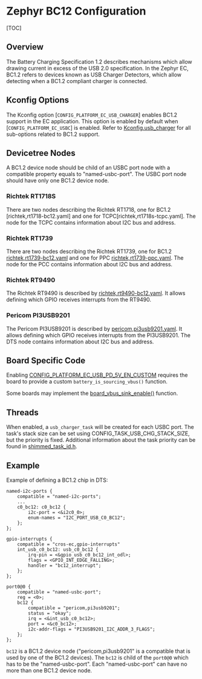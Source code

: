 # Zephyr BC12 Configuration

[TOC]

## Overview

The Battery Charging Specification 1.2 describes mechanisms which allow drawing
current in excess of the USB 2.0 specification. In the Zephyr EC, BC1.2 refers
to devices known as USB Charger Detectors, which allow detecting when a BC1.2
compliant charger is connected.

## Kconfig Options

The Kconfig option [`CONFIG_PLATFORM_EC_USB_CHARGER`] enables BC1.2 support in
the EC application. This option is enabled by default when
[`CONFIG_PLATFORM_EC_USBC`] is enabled. Refer to [Kconfig.usb_charger] for all
sub-options related to BC1.2 support.

## Devicetree Nodes

A BC1.2 device node should be child of an USBC port node with a compatible
property equals to "named-usbc-port". The USBC port node should have only one
BC1.2 device node.

### Richtek RT1718S

There are two nodes describing the Richtek RT1718, one for BC1.2
[richtek,rt1718-bc12.yaml] and one for TCPC[richtek,rt1718s-tcpc.yaml]. The node
for the TCPC contains information about I2C bus and address.

### Richtek RT1739

There are two nodes describing the Richtek RT1739, one for BC1.2
[richtek,rt1739-bc12.yaml] and one for PPC [richtek,rt1739-ppc.yaml]. The node
for the PCC contains information about I2C bus and address.

### Richtek RT9490

The Richtek RT9490 is described by [richtek,rt9490-bc12.yaml]. It allows
defining which GPIO receives interrupts from the RT9490.

### Pericom PI3USB9201

The Pericom PI3USB9201 is described by [pericom,pi3usb9201.yaml]. It allows
defining which GPIO receives interrupts from the PI3USB9201. The DTS node
contains information about I2C bus and address.

## Board Specific Code

Enabling [CONFIG_PLATFORM_EC_USB_PD_5V_EN_CUSTOM] requires the board to provide
a custom `battery_is_sourcing_vbus()` function.

Some boards may implement the [board_vbus_sink_enable()] function.

## Threads

When enabled, a `usb_charger_task` will be created for each USBC port.
The task's stack size can be set using CONFIG_TASK_USB_CHG_STACK_SIZE, but
the priority is fixed. Additional information about the task priority can be
found in [shimmed_task_id.h].

## Example

Example of defining a BC1.2 chip in DTS:

```
named-i2c-ports {
    compatible = "named-i2c-ports";
    ...
    c0_bc12: c0_bc12 {
        i2c-port = <&i2c0_0>;
        enum-names = "I2C_PORT_USB_C0_BC12";
    };
};

gpio-interrupts {
    compatible = "cros-ec,gpio-interrupts"
    int_usb_c0_bc12: usb_c0_bc12 {
        irq-pin = <&gpio_usb_c0_bc12_int_odl>;
        flags = <GPIO_INT_EDGE_FALLING>;
        handler = "bc12_interrupt";
    };
};

port0@0 {
    compatible = "named-usbc-port";
    reg = <0>;
    bc12 {
        compatible = "pericom,pi3usb9201";
        status = "okay";
        irq = <&int_usb_c0_bc12>;
        port = <&c0_bc12>;
        i2c-addr-flags = "PI3USB9201_I2C_ADDR_3_FLAGS";
    };
};
```

`bc12` is a BC1.2 device node ("pericom,pi3usb9201" is a compatible that is
used by one of the BC1.2 devices). The `bc12` is child of the `port0@0` which
has to be the "named-usbc-port". Each "named-usbc-port" can have no more than
one BC1.2 device node.

[Kconfig.usb_charger]: https://source.chromium.org/chromium/chromiumos/platform/ec/+/HEAD:zephyr/Kconfig.usb_charger
[richtek,rt1739-bc12.yaml]: https://source.chromium.org/chromium/chromiumos/platform/ec/+/HEAD:zephyr/dts/bindings/usbc/richtek,rt1739-bc12.yaml
[richtek,rt1739-ppc.yaml]: https://source.chromium.org/chromium/chromiumos/platform/ec/+/HEAD:zephyr/dts/bindings/usbc/richtek,rt1739-ppc.yaml
[richtek,rt9490-bc12.yaml]: https://source.chromium.org/chromium/chromiumos/platform/ec/+/HEAD:zephyr/dts/bindings/usbc/richtek,rt9490-bc12.yaml
[pericom,pi3usb9201.yaml]: https://source.chromium.org/chromium/chromiumos/platform/ec/+/HEAD:zephyr/dts/bindings/usbc/pericom,pi3usb9201.yaml
[shimmed_task_id.h]: https://source.chromium.org/chromium/chromiumos/platform/ec/+/HEAD:zephyr/shim/include/shimmed_task_id.h
[CONFIG_PLATFORM_EC_USB_PD_5V_EN_CUSTOM]: https://source.chromium.org/chromiumos/chromiumos/codesearch/+/main:src/platform/ec/zephyr/Kconfig.pd?q=%22PLATFORM_EC_USB_PD_5V_EN_CUSTOM%22
[board_vbus_sink_enable()]: https://source.chromium.org/chromiumos/chromiumos/codesearch/+/main:src/platform/ec/include/usb_charge.h?q=%22board_vbus_sink_enable%22
